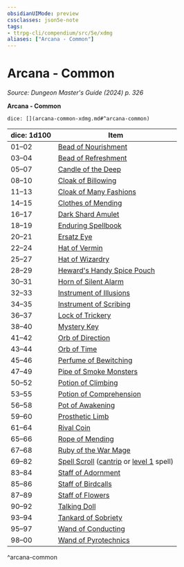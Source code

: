 ```yaml
---
obsidianUIMode: preview
cssclasses: json5e-note
tags:
- ttrpg-cli/compendium/src/5e/xdmg
aliases: ["Arcana - Common"]
---
```

# Arcana - Common
*Source: Dungeon Master's Guide (2024) p. 326* 

**Arcana - Common**

`dice: [](arcana-common-xdmg.md#^arcana-common)`

| dice: 1d100 | Item |
|-------------|------|
| 01–02 | [Bead of Nourishment](2-Mechanics/CLI/items/bead-of-nourishment-xdmg.md) |
| 03–04 | [Bead of Refreshment](2-Mechanics/CLI/items/bead-of-refreshment-xdmg.md) |
| 05–07 | [Candle of the Deep](2-Mechanics/CLI/items/candle-of-the-deep-xdmg.md) |
| 08–10 | [Cloak of Billowing](2-Mechanics/CLI/items/cloak-of-billowing-xdmg.md) |
| 11–13 | [Cloak of Many Fashions](2-Mechanics/CLI/items/cloak-of-many-fashions-xdmg.md) |
| 14–15 | [Clothes of Mending](2-Mechanics/CLI/items/clothes-of-mending-xdmg.md) |
| 16–17 | [Dark Shard Amulet](2-Mechanics/CLI/items/dark-shard-amulet-xdmg.md) |
| 18–19 | [Enduring Spellbook](2-Mechanics/CLI/items/enduring-spellbook-xdmg.md) |
| 20–21 | [Ersatz Eye](2-Mechanics/CLI/items/ersatz-eye-xdmg.md) |
| 22–24 | [Hat of Vermin](2-Mechanics/CLI/items/hat-of-vermin-xdmg.md) |
| 25–27 | [Hat of Wizardry](2-Mechanics/CLI/items/hat-of-wizardry-xdmg.md) |
| 28–29 | [Heward's Handy Spice Pouch](2-Mechanics/CLI/items/hewards-handy-spice-pouch-xdmg.md) |
| 30–31 | [Horn of Silent Alarm](2-Mechanics/CLI/items/horn-of-silent-alarm-xdmg.md) |
| 32–33 | [Instrument of Illusions](2-Mechanics/CLI/items/instrument-of-illusions-xdmg.md) |
| 34–35 | [Instrument of Scribing](2-Mechanics/CLI/items/instrument-of-scribing-xdmg.md) |
| 36–37 | [Lock of Trickery](2-Mechanics/CLI/items/lock-of-trickery-xdmg.md) |
| 38–40 | [Mystery Key](2-Mechanics/CLI/items/mystery-key-xdmg.md) |
| 41–42 | [Orb of Direction](2-Mechanics/CLI/items/orb-of-direction-xdmg.md) |
| 43–44 | [Orb of Time](2-Mechanics/CLI/items/orb-of-time-xdmg.md) |
| 45–46 | [Perfume of Bewitching](2-Mechanics/CLI/items/perfume-of-bewitching-xdmg.md) |
| 47–49 | [Pipe of Smoke Monsters](2-Mechanics/CLI/items/pipe-of-smoke-monsters-xdmg.md) |
| 50–52 | [Potion of Climbing](2-Mechanics/CLI/items/potion-of-climbing-xdmg.md) |
| 53–55 | [Potion of Comprehension](2-Mechanics/CLI/items/potion-of-comprehension-xdmg.md) |
| 56–58 | [Pot of Awakening](2-Mechanics/CLI/items/pot-of-awakening-xdmg.md) |
| 59–60 | [Prosthetic Limb](2-Mechanics/CLI/items/prosthetic-limb-xdmg.md) |
| 61–64 | [Rival Coin](2-Mechanics/CLI/items/rival-coin-xdmg.md) |
| 65–66 | [Rope of Mending](2-Mechanics/CLI/items/rope-of-mending-xdmg.md) |
| 67–68 | [Ruby of the War Mage](2-Mechanics/CLI/items/ruby-of-the-war-mage-xdmg.md) |
| 69–82 | [Spell Scroll](2-Mechanics/CLI/items/spell-scroll-xdmg.md) ([cantrip](2-Mechanics/CLI/items/spell-scroll-cantrip-xdmg.md) or [level 1](2-Mechanics/CLI/items/spell-scroll-level-1-xdmg.md) spell) |
| 83–84 | [Staff of Adornment](2-Mechanics/CLI/items/staff-of-adornment-xdmg.md) |
| 85–86 | [Staff of Birdcalls](2-Mechanics/CLI/items/staff-of-birdcalls-xdmg.md) |
| 87–89 | [Staff of Flowers](2-Mechanics/CLI/items/staff-of-flowers-xdmg.md) |
| 90–92 | [Talking Doll](2-Mechanics/CLI/items/talking-doll-xdmg.md) |
| 93–94 | [Tankard of Sobriety](2-Mechanics/CLI/items/tankard-of-sobriety-xdmg.md) |
| 95–97 | [Wand of Conducting](2-Mechanics/CLI/items/wand-of-conducting-xdmg.md) |
| 98–00 | [Wand of Pyrotechnics](2-Mechanics/CLI/items/wand-of-pyrotechnics-xdmg.md) |
^arcana-common